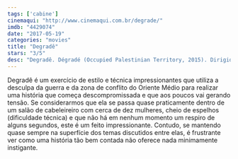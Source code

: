 ```yaml
---
tags: ['cabine']
cinemaqui: "http://www.cinemaqui.com.br/degrade/"
imdb: "4429074"
date: "2017-05-19"
categories: "movies"
title: "Degradê"
stars: "3/5"
desc: "Degradê. Dégradé (Occupied Palestinian Territory, 2015). Dirigido por Arab Nasser, Tarzan Nasser. Escrito por Arab Nasser, Tarzan Nasser. Com Hiam Abbass (Eftikhar), Victoria Balitska (Christine), Manal Awad (Safia), Mirna Sakhla (Zeinab), Maisa Abd Elhadi (Wedad), Nelly Abou Sharaf (Natalie), Wedad Al Naser (Sawsan), Dina Shuhaiber (Salma), Reem Talhami (Wafaa)."
---
```

Degradê é um exercício de estilo e técnica impressionantes que utiliza a desculpa da guerra e da zona de conflito do Oriente Médio para realizar uma história que começa descompromissada e que aos poucos vai gerando tensão. Se considerarmos que ela se passa quase praticamente dentro de um salão de cabeleireiro com cerca de dez mulheres, cheio de espelhos (dificuldade técnica) e que não há em nenhum momento um respiro de alguns segundos, este é um feito impressionante. Contudo, se mantendo quase sempre na superfície dos temas discutidos entre elas, é frustrante ver como uma história tão bem contada não oferece nada minimamente instigante.
